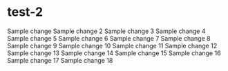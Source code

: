 # test-2
Sample change
Sample change 2
Sample change 3
Sample change 4
Sample change 5
Sample change 6
Sample change 7
Sample change 8
Sample change 9
Sample change 10
Sample change 11
Sample change 12
Sample change 13
Sample change 14
Sample change 15
Sample change 16
Sample change 17
Sample change 18
